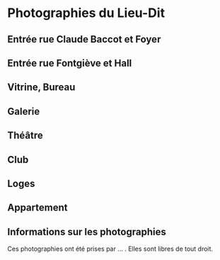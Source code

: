 # Photographies du Lieu-Dit

## Entrée rue Claude Baccot et Foyer

## Entrée rue Fontgiève et Hall

## Vitrine, Bureau

## Galerie

## Théâtre

## Club

## Loges

## Appartement

## Informations sur les photographies

Ces photographies ont été prises par ... . Elles sont libres de tout droit.